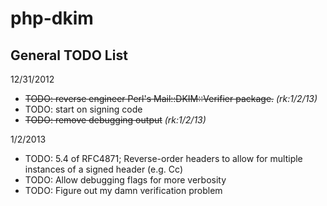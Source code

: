 php-dkim
========

General TODO List
-----------------

12/31/2012

*   <del>TODO: reverse engineer Perl's Mail::DKIM::Verifier package.</del> _(rk:1/2/13)_
*   TODO: start on signing code
*   <del>TODO: remove debugging output</del> _(rk:1/2/13)_

1/2/2013

*   TODO: 5.4 of RFC4871; Reverse-order headers to allow for multiple instances of a signed header (e.g. Cc)
*   TODO: Allow debugging flags for more verbosity
*   TODO: Figure out my damn verification problem